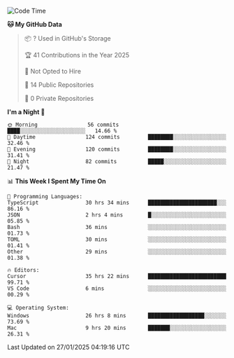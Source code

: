 <!--START_SECTION:waka-->
![Code Time](http://img.shields.io/badge/Code%20Time-6%2C586%20hrs%2042%20mins-blue)

**🐱 My GitHub Data** 

> 📦 ? Used in GitHub's Storage 
 > 
> 🏆 41 Contributions in the Year 2025
 > 
> 🚫 Not Opted to Hire
 > 
> 📜 14 Public Repositories 
 > 
> 🔑 0 Private Repositories 
 > 
**I'm a Night 🦉** 

```text
🌞 Morning                56 commits          ████░░░░░░░░░░░░░░░░░░░░░   14.66 % 
🌆 Daytime                124 commits         ████████░░░░░░░░░░░░░░░░░   32.46 % 
🌃 Evening                120 commits         ████████░░░░░░░░░░░░░░░░░   31.41 % 
🌙 Night                  82 commits          █████░░░░░░░░░░░░░░░░░░░░   21.47 % 
```


📊 **This Week I Spent My Time On** 

```text
💬 Programming Languages: 
TypeScript               30 hrs 34 mins      ██████████████████████░░░   86.16 % 
JSON                     2 hrs 4 mins        █░░░░░░░░░░░░░░░░░░░░░░░░   05.85 % 
Bash                     36 mins             ░░░░░░░░░░░░░░░░░░░░░░░░░   01.73 % 
TOML                     30 mins             ░░░░░░░░░░░░░░░░░░░░░░░░░   01.41 % 
Other                    29 mins             ░░░░░░░░░░░░░░░░░░░░░░░░░   01.38 % 

🔥 Editors: 
Cursor                   35 hrs 22 mins      █████████████████████████   99.71 % 
VS Code                  6 mins              ░░░░░░░░░░░░░░░░░░░░░░░░░   00.29 % 

💻 Operating System: 
Windows                  26 hrs 8 mins       ██████████████████░░░░░░░   73.69 % 
Mac                      9 hrs 20 mins       ███████░░░░░░░░░░░░░░░░░░   26.31 % 
```


 Last Updated on 27/01/2025 04:19:16 UTC
<!--END_SECTION:waka-->

